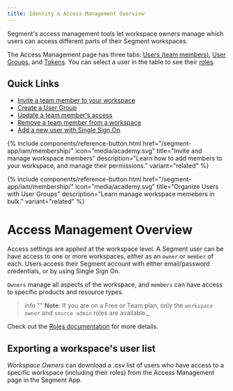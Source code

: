```yaml
---
title: Identity & Access Management Overview
---
```


Segment's access management tools let workspace owners manage which users can access different parts of their Segment workspaces.



The Access Management page has three tabs: [Users (team members)](/docs/segment-app/iam/concepts/#team-members), [User Groups](/docs/segment-app/iam/concepts/#user-groups), and [Tokens](/docs/segment-app/iam/concepts/#tokens). You can select a user in the table to see their [roles](/docs/segment-app/iam/roles).

## Quick Links
- [Invite a team member to your workspace](/docs/segment-app/iam/membership/#invite-a-new-team-member)
- [Create a User Group](/docs/segment-app/iam/membership/#create-a-new-user-group)
- [Update a team member's access](/docs/segment-app/iam/membership#change-a-team-members-access)
- [Remove a team member from a workspace](/docs/segment-app/iam/membership/#remove-a-team-member-from-your-workspace)
- [Add a new user with Single Sign On](/docs/segment-app/iam/membership/#team-management-with-single-sign-on)

{% include components/reference-button.html href="/segment-app/iam/membership/" icon="media/academy.svg" title="Invite and manage workspace members" description="Learn how to add members to your workspace, and manage their permissions." variant="related" %}

{% include components/reference-button.html href="/segment-app/iam/membership/" icon="media/academy.svg" title="Organize Users with User Groups" description="Learn manage workspace memebers in bulk." variant="related" %}

# Access Management Overview

Access settings are applied at the workspace level. A Segment user can be have access to one or more workspaces, either as an `owner` or `member` of each.
Users access their Segment account with either email/password credentials, or by using Single Sign On.

`Owners` manage all aspects of the workspace, and `members` can have access to specific products and resource types.

> info ""
> **Note**: If you are on a Free or Team plan, only the `workspace owner` and `source admin` roles are available._

Check out the [Roles documentation](/docs/segment-app/iam/roles/) for more details.

## Exporting a workspace's user list

*Workspace Owners* can download a .csv list of users who have access to a specific workspace (including their roles) from the Access Management page in the Segment App.
